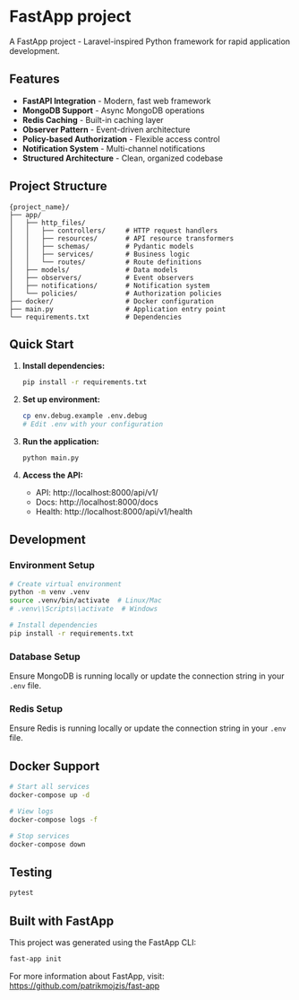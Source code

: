 # FastApp project

A FastApp project - Laravel-inspired Python framework for rapid application development.

## Features

- **FastAPI Integration** - Modern, fast web framework
- **MongoDB Support** - Async MongoDB operations
- **Redis Caching** - Built-in caching layer
- **Observer Pattern** - Event-driven architecture
- **Policy-based Authorization** - Flexible access control
- **Notification System** - Multi-channel notifications
- **Structured Architecture** - Clean, organized codebase

## Project Structure

```
{project_name}/
├── app/
│   ├── http_files/
│   │   ├── controllers/     # HTTP request handlers
│   │   ├── resources/       # API resource transformers
│   │   ├── schemas/         # Pydantic models
│   │   ├── services/        # Business logic
│   │   └── routes/          # Route definitions
│   ├── models/              # Data models
│   ├── observers/           # Event observers
│   ├── notifications/       # Notification system
│   └── policies/            # Authorization policies
├── docker/                  # Docker configuration
├── main.py                  # Application entry point
└── requirements.txt         # Dependencies
```

## Quick Start

1. **Install dependencies:**
   ```bash
   pip install -r requirements.txt
   ```

2. **Set up environment:**
   ```bash
   cp env.debug.example .env.debug
   # Edit .env with your configuration
   ```

3. **Run the application:**
   ```bash
   python main.py
   ```

4. **Access the API:**
   - API: http://localhost:8000/api/v1/
   - Docs: http://localhost:8000/docs
   - Health: http://localhost:8000/api/v1/health

## Development

### Environment Setup

```bash
# Create virtual environment
python -m venv .venv
source .venv/bin/activate  # Linux/Mac
# .venv\\Scripts\\activate  # Windows

# Install dependencies
pip install -r requirements.txt
```

### Database Setup

Ensure MongoDB is running locally or update the connection string in your `.env` file.

### Redis Setup

Ensure Redis is running locally or update the connection string in your `.env` file.

## Docker Support

```bash
# Start all services
docker-compose up -d

# View logs
docker-compose logs -f

# Stop services
docker-compose down
```

## Testing

```bash
pytest
```

## Built with FastApp

This project was generated using the FastApp CLI:

```bash
fast-app init
```

For more information about FastApp, visit: https://github.com/patrikmojzis/fast-app